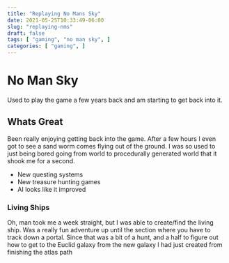 ```yaml
---
title: "Replaying No Mans Sky"
date: 2021-05-25T10:33:49-06:00
slug: "replaying-nms"
draft: false
tags: [ "gaming", "no man sky", ]
categories: [ "gaming", ]
---
```


# No Man Sky

Used to play the game a few years back and am starting to get back into it.

## Whats Great

Been really enjoying getting back into the game. After a few hours I even 
got to see a sand worm comes flying out of the ground. I was so used to just
being bored going from world to procedurally generated world that it shook me
for a second.

* New questing systems
* New treasure hunting games
* AI looks like it improved

### Living Ships

Oh, man took me a week straight, but I was able to create/find the living ship.
Was a really fun adventure up until the section where you have to track down a portal. 
Since that was a bit of a hunt, and a half to figure out how to get to the Euclid galaxy
from the new galaxy I had just created from finishing the atlas path
